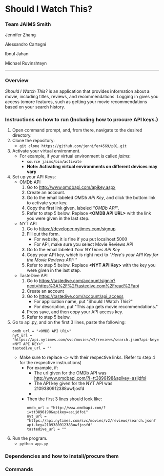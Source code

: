# Should I Watch This?
### **Team JAIMS Smith**
Jennifer Zhang

Alessandro Cartegni

Ibnul Jahan

Michael Ruvinshteyn
___

### Overview
*Should I Watch This?* is an application that provides information about a movie, including titles, reviews, and recommendations. Logging in gives you access tomore features, such as getting your movie recommendations based on your search history.

### Instructions on how to run (Including how to procure API keys.)
1. Open command prompt, and, from there, navigate to the desired directory.
2. Clone the repository:
   * ```git clone https://github.com/jennifer4569/p01.git```
3. Activate your virtual environment.
   * For example, if your virtual environment is called *jaims*:
     * ```source jaims/bin/activate```
     * **Note: Activating virtual environments on different devices may vary**
4. Set up your API Keys:
   * OMDb API
		1. Go to http://www.omdbapi.com/apikey.aspx
		2. Create an account.
		3. Go to the email labeled *OMDb API Key*, and click the bottom link to activate your key.
		4. Copy the first link given, labeled *"OMDb API"*.
		5. Refer to step 5 below. Replace **\<OMDB API URL>** with the link you were given in the last step.
   * NYT API
     	1. Go to https://developer.nytimes.com/signup
     	2. Fill out the form.
     		* For website, it is fine if you put localhost:5000
     		* For API, make sure you select Movie Reviews API 
     	3. Go to the email labeled *Your NYTimes API Key*
     	4. Copy your API key, which is right next to *"Here's your API Key for the Movie Reviews API: "*
     	5. Refer to step 5 below. Replace **\<NYT API Key>** with the key you were given in the last step.
   * TasteDive API
   		1.  Go to https://tastedive.com/account/signin?next=https%3A%2F%2Ftastedive.com%2Fread%2Fapi
   		2.  Create an account
   		3.  Go to https://tastedive.com/account/api_access
	   		* For application name, put "Should I Watch This?"
	   		* For description, put "This app gets movie recommendations."
   		4. Press save, and then copy your API access key.
   		5. Refer to step 5 below. 
5. Go to api.py, and on the first 3 lines, paste the following:
    ```
   	omdb_url = "<OMDB API URL>"
  	nyt_url = "https://api.nytimes.com/svc/movies/v2/reviews/search.json?api-key=<NYT API KEY>"
    tastedive_url = ""
    ```
    * Make sure to replace <> with their respective links. (Refer to step 4 for the respective instructions)
    	* For example, if:
    		* The url given for the OMDb API was http://www.omdbapi.com/?i=tt3896198&apikey=asijdfoi
    		* The API key given for the NYT API was 2109380912388uwfjosfd
    		* 
    	* Then the first 3 lines should look like:
    		```
        	omdb_url = "http://www.omdbapi.com/?i=tt3896198&apikey=asijdfoi"
  			nyt_url = "https://api.nytimes.com/svc/movies/v2/reviews/search.json?api-key=2109380912388uwfjosfd"
    		tastedive_url = ""
	        ```
6. Run the program.
   * ```python app.py```

### Dependencies and how to install/procure them

### Commands